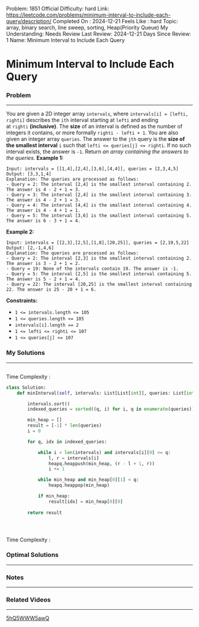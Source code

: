 Problem: 1851
Official Difficulty: hard
Link: https://leetcode.com/problems/minimum-interval-to-include-each-query/description/
Completed On : 2024-12-21
Feels Like : hard
Topic: array, binary search, line sweep, sorting, Heap(Priority Queue)
My Understanding: Needs Review
Last Review: 2024-12-21
Days Since Review: 1
Name: Minimum Interval to Include Each Query

# Minimum Interval to Include Each Query
### Problem
___
You are given a 2D integer array `intervals`, where `intervals[i] = [lefti, righti]` describes the `ith` interval starting at `lefti` and ending at `righti` **(inclusive)**. The **size** of an interval is defined as the number of integers it contains, or more formally `righti - lefti + 1`.
You are also given an integer array `queries`. The answer to the `jth` query is the **size of the smallest interval** `i` such that `lefti <= queries[j] <= righti`. If no such interval exists, the answer is `-1`.
Return *an array containing the answers to the queries*.
**Example 1:**
```plain text
Input: intervals = [[1,4],[2,4],[3,6],[4,4]], queries = [2,3,4,5]
Output: [3,3,1,4]
Explanation: The queries are processed as follows:
- Query = 2: The interval [2,4] is the smallest interval containing 2. The answer is 4 - 2 + 1 = 3.
- Query = 3: The interval [2,4] is the smallest interval containing 3. The answer is 4 - 2 + 1 = 3.
- Query = 4: The interval [4,4] is the smallest interval containing 4. The answer is 4 - 4 + 1 = 1.
- Query = 5: The interval [3,6] is the smallest interval containing 5. The answer is 6 - 3 + 1 = 4.

```
**Example 2:**
```plain text
Input: intervals = [[2,3],[2,5],[1,8],[20,25]], queries = [2,19,5,22]
Output: [2,-1,4,6]
Explanation: The queries are processed as follows:
- Query = 2: The interval [2,3] is the smallest interval containing 2. The answer is 3 - 2 + 1 = 2.
- Query = 19: None of the intervals contain 19. The answer is -1.
- Query = 5: The interval [2,5] is the smallest interval containing 5. The answer is 5 - 2 + 1 = 4.
- Query = 22: The interval [20,25] is the smallest interval containing 22. The answer is 25 - 20 + 1 = 6.

```
**Constraints:**
- `1 <= intervals.length <= 105`
- `1 <= queries.length <= 105`
- `intervals[i].length == 2`
- `1 <= lefti <= righti <= 107`
- `1 <= queries[j] <= 107`
### My Solutions
___
```python

```

Time Complexity :
```python
class Solution:
    def minInterval(self, intervals: List[List[int]], queries: List[int]) -> List[int]:

        intervals.sort()
        indexed_queries = sorted((q, i) for i, q in enumerate(queries))

        min_heap = []
        result = [-1] * len(queries)
        i = 0

        for q, idx in indexed_queries:

            while i < len(intervals) and intervals[i][0] <= q:
                l, r = intervals[i]
                heapq.heappush(min_heap, (r - l + 1, r))
                i += 1

            while min_heap and min_heap[0][1] < q:
                heapq.heappop(min_heap)

            if min_heap:
                result[idx] = min_heap[0][0]
                
        return result





```

Time Complexity : 
### Optimal Solutions
___

### Notes
___
 
### Related Videos 
___
[5hQ5WWW5awQ](https://youtu.be/5hQ5WWW5awQ)